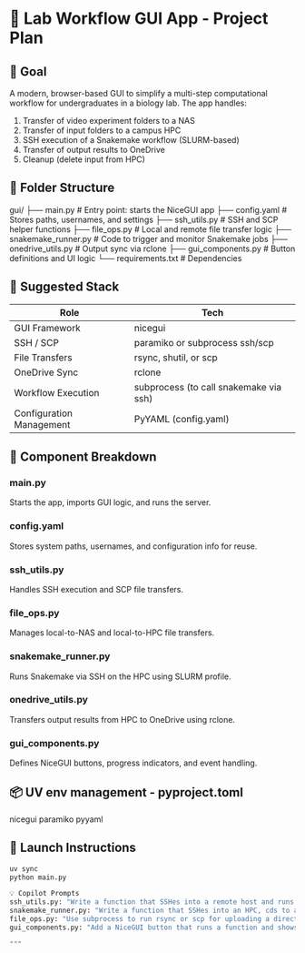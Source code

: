 # 🧠 Lab Workflow GUI App - Project Plan

## 📌 Goal
A modern, browser-based GUI to simplify a multi-step computational workflow for undergraduates in a biology lab. The app handles:

1. Transfer of video experiment folders to a NAS
2. Transfer of input folders to a campus HPC
3. SSH execution of a Snakemake workflow (SLURM-based)
4. Transfer of output results to OneDrive
5. Cleanup (delete input from HPC)

## 📂 Folder Structure

gui/
├── main.py # Entry point: starts the NiceGUI app
├── config.yaml # Stores paths, usernames, and settings
├── ssh_utils.py # SSH and SCP helper functions
├── file_ops.py # Local and remote file transfer logic
├── snakemake_runner.py # Code to trigger and monitor Snakemake jobs
├── onedrive_utils.py # Output sync via rclone
├── gui_components.py # Button definitions and UI logic
└── requirements.txt # Dependencies

## 🧰 Suggested Stack
| Role                      | Tech                                      |
|---------------------------|-------------------------------------------|
| GUI Framework             | nicegui                                   |
| SSH / SCP                 | paramiko or subprocess ssh/scp            |
| File Transfers            | rsync, shutil, or scp                     |
| OneDrive Sync             | rclone                                    |
| Workflow Execution        | subprocess (to call snakemake via ssh)    |
| Configuration Management  | PyYAML (config.yaml)                      |

## 🧩 Component Breakdown

### main.py
Starts the app, imports GUI logic, and runs the server.

### config.yaml
Stores system paths, usernames, and configuration info for reuse.

### ssh_utils.py
Handles SSH execution and SCP file transfers.

### file_ops.py
Manages local-to-NAS and local-to-HPC file transfers.

### snakemake_runner.py
Runs Snakemake via SSH on the HPC using SLURM profile.

### onedrive_utils.py
Transfers output results from HPC to OneDrive using rclone.

### gui_components.py
Defines NiceGUI buttons, progress indicators, and event handling.

## 📦 UV env management - pyproject.toml
nicegui
paramiko
pyyaml

## 🚀 Launch Instructions
```bash
uv sync
python main.py

💡 Copilot Prompts
ssh_utils.py: "Write a function that SSHes into a remote host and runs a command using Paramiko."
snakemake_runner.py: "Write a function that SSHes into an HPC, cds to a workflow folder, and runs Snakemake with a SLURM profile."
file_ops.py: "Use subprocess to run rsync or scp for uploading a directory to a remote host."
gui_components.py: "Add a NiceGUI button that runs a function and shows a progress bar."

"""
